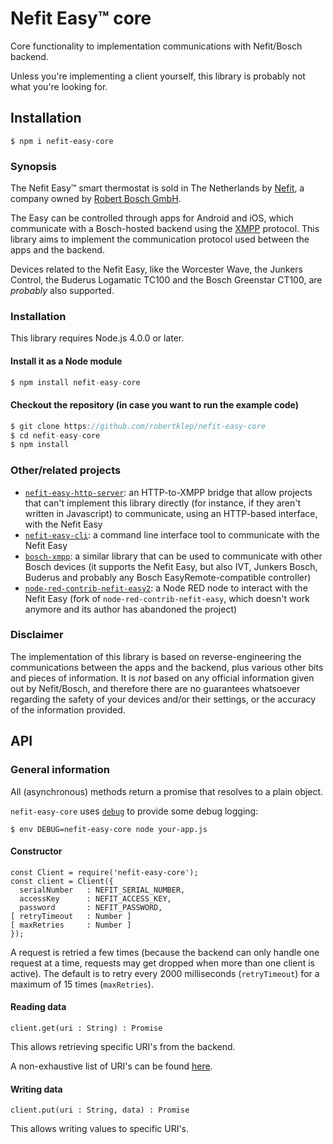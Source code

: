 # Nefit Easy™ core

Core functionality to implementation communications with Nefit/Bosch backend.

Unless you're implementing a client yourself, this library is probably not what you're looking for.

## Installation

```
$ npm i nefit-easy-core
```

### Synopsis

The Nefit Easy™ smart thermostat is sold in The Netherlands by [Nefit](http://www.welkombijnefit.nl/nl), a company owned by [Robert Bosch GmbH](http://www.bosch.com/).

The Easy can be controlled through apps for Android and iOS, which communicate with a Bosch-hosted backend using the [XMPP](https://en.wikipedia.org/wiki/XMPP) protocol. This library aims to implement the communication protocol used between the apps and the backend.

Devices related to the Nefit Easy, like the Worcester Wave, the Junkers Control, the Buderus Logamatic TC100 and the Bosch Greenstar CT100, are _probably_ also supported.

### Installation

This library requires Node.js 4.0.0 or later.

#### Install it as a Node module

``` javascript
$ npm install nefit-easy-core
```

#### Checkout the repository (in case you want to run the example code)

``` javascript
$ git clone https://github.com/robertklep/nefit-easy-core
$ cd nefit-easy-core
$ npm install
```

### Other/related projects

* [`nefit-easy-http-server`](https://github.com/robertklep/nefit-easy-http-server): an HTTP-to-XMPP bridge that allow projects that can't implement this library directly (for instance, if they aren't written in Javascript) to communicate, using an HTTP-based interface, with the Nefit Easy
* [`nefit-easy-cli`](https://github.com/robertklep/nefit-easy-cli): a command line interface tool to communicate with the Nefit Easy
* [`bosch-xmpp`](https://github.com/robertklep/bosch-xmpp): a similar library that can be used to communicate with other Bosch devices (it supports the Nefit Easy, but also IVT, Junkers Bosch, Buderus and probably any Bosch EasyRemote-compatible controller)
* [`node-red-contrib-nefit-easy2`](https://flows.nodered.org/node/node-red-contrib-nefit-easy2): a Node RED node to interact with the Nefit Easy (fork of `node-red-contrib-nefit-easy`, which doesn't work anymore and its author has abandoned the project)

### Disclaimer

The implementation of this library is based on reverse-engineering the communications between the apps and the backend, plus various other bits and pieces of information. It is _not_ based on any official information given out by Nefit/Bosch, and therefore there are no guarantees whatsoever regarding the safety of your devices and/or their settings, or the accuracy of the information provided.

## API

### General information

All (asynchronous) methods return a promise that resolves to a plain object.

`nefit-easy-core` uses [`debug`](https://github.com/visionmedia/debug) to provide some debug logging:

```
$ env DEBUG=nefit-easy-core node your-app.js
```

#### Constructor

```
const Client = require('nefit-easy-core');
const client = Client({
  serialNumber   : NEFIT_SERIAL_NUMBER,
  accessKey      : NEFIT_ACCESS_KEY,
  password       : NEFIT_PASSWORD,
[ retryTimeout   : Number ]
[ maxRetries     : Number ]
});
```

A request is retried a few times (because the backend can only handle one request at a time, requests may get dropped when more than one client is active). The default is to retry every 2000 milliseconds (`retryTimeout`) for a maximum of 15 times (`maxRetries`).

#### Reading data

`client.get(uri : String) : Promise`

This allows retrieving specific URI's from the backend.

A non-exhaustive list of URI's can be found [here](https://github.com/robertklep/nefit-easy-core/wiki/List-of-endpoints).

#### Writing data

`client.put(uri : String, data) : Promise`

This allows writing values to specific URI's.
